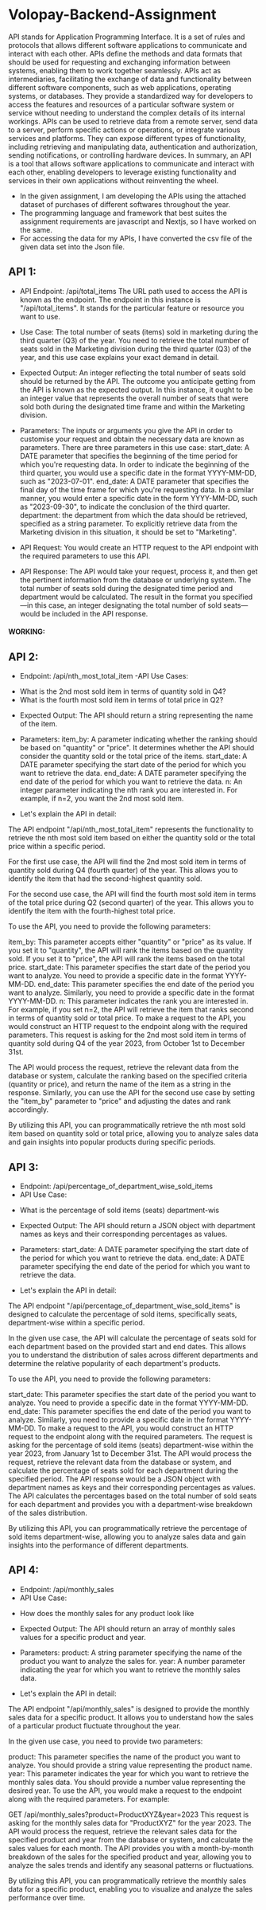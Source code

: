 # Volopay-Backend-Assignment

API stands for Application Programming Interface. It is a set of rules and protocols that allows different software applications to communicate and interact with each other. APIs define the methods and data formats that should be used for requesting and exchanging information between systems, enabling them to work together seamlessly.
APIs act as intermediaries, facilitating the exchange of data and functionality between different software components, such as web applications, operating systems, or databases. They provide a standardized way for developers to access the features and resources of a particular software system or service without needing to understand the complex details of its internal workings.
APIs can be used to retrieve data from a remote server, send data to a server, perform specific actions or operations, or integrate various services and platforms. They can expose different types of functionality, including retrieving and manipulating data, authentication and authorization, sending notifications, or controlling hardware devices.
In summary, an API is a tool that allows software applications to communicate and interact with each other, enabling developers to leverage existing functionality and services in their own applications without reinventing the wheel.


* In the given assignment, I am developing the APIs using the attached dataset of purchases of different softwares throughout the year.
* The programming language and framework that best suites the assignment requirements are javascript and Nextjs, so I have worked on the same.
* For accessing the data for my APIs, I have converted the csv file of the given data set into the Json file.

## API 1: 

- API Endpoint: /api/total_items
The URL path used to access the API is known as the endpoint. The endpoint in this instance is "/api/total_items". It stands for the particular feature or resource you want to use.

- Use Case: 
The total number of seats (items) sold in marketing during the third quarter (Q3) of the year.
You need to retrieve the total number of seats sold in the Marketing division during the third quarter (Q3) of the year, and this use case explains your exact demand in detail.

- Expected Output:
An integer reflecting the total number of seats sold should be returned by the API.
The outcome you anticipate getting from the API is known as the expected output. In this instance, it ought to be an integer value that represents the overall number of seats that were sold both during the designated time frame and within the Marketing division.

- Parameters: 
The inputs or arguments you give the API in order to customise your request and obtain the necessary data are known as parameters. There are three parameters in this use case:
start_date: A DATE parameter that specifies the beginning of the time period for which you're requesting data. In order to indicate the beginning of the third quarter, you would use a specific date in the format YYYY-MM-DD, such as "2023-07-01".
end_date: A DATE parameter that specifies the final day of the time frame for which you're requesting data. 
In a similar manner, you would enter a specific date in the form YYYY-MM-DD, such as "2023-09-30", to indicate the conclusion of the third quarter.
department: the department from which the data should be retrieved, specified as a string parameter. To explicitly retrieve data from the Marketing division in this situation, it should be set to "Marketing".

- API Request:
You would create an HTTP request to the API endpoint with the required parameters to use this API.

- API Response:
 The API would take your request, process it, and then get the pertinent information from the database or underlying system. The total number of seats sold during the designated time period and department would be calculated. The result in the format you specified—in this case, an integer designating the total number of sold seats—would be included in the API response. 
 
 #### WORKING:
 
 ## API 2:

 - Endpoint: /api/nth_most_total_item
 -API Use Cases:
 * What is the 2nd most sold item in terms of quantity sold in Q4?
 * What is the fourth most sold item in terms of total price in Q2?
 
 - Expected Output: 
 The API should return a string representing the name of the item.

 - Parameters:
  item_by: A parameter indicating whether the ranking should be based on "quantity" or "price". It determines whether the API should consider the quantity sold or   the total price of the items.
  start_date: A DATE parameter specifying the start date of the period for which you want to retrieve the data.
  end_date: A DATE parameter specifying the end date of the period for which you want to retrieve the data.
  n: An integer parameter indicating the nth rank you are interested in. For example, if n=2, you want the 2nd most sold item.
  
  - Let's explain the API in detail:

The API endpoint "/api/nth_most_total_item" represents the functionality to retrieve the nth most sold item based on either the quantity sold or the total price within a specific period.

For the first use case, the API will find the 2nd most sold item in terms of quantity sold during Q4 (fourth quarter) of the year. This allows you to identify the item that had the second-highest quantity sold.

For the second use case, the API will find the fourth most sold item in terms of the total price during Q2 (second quarter) of the year. This allows you to identify the item with the fourth-highest total price.

To use the API, you need to provide the following parameters:

item_by: This parameter accepts either "quantity" or "price" as its value. If you set it to "quantity", the API will rank the items based on the quantity sold. If you set it to "price", the API will rank the items based on the total price.
start_date: This parameter specifies the start date of the period you want to analyze. You need to provide a specific date in the format YYYY-MM-DD.
end_date: This parameter specifies the end date of the period you want to analyze. Similarly, you need to provide a specific date in the format YYYY-MM-DD.
n: This parameter indicates the rank you are interested in. For example, if you set n=2, the API will retrieve the item that ranks second in terms of quantity sold or total price.
To make a request to the API, you would construct an HTTP request to the endpoint along with the required parameters. 
This request is asking for the 2nd most sold item in terms of quantity sold during Q4 of the year 2023, from October 1st to December 31st.

The API would process the request, retrieve the relevant data from the database or system, calculate the ranking based on the specified criteria (quantity or price), and return the name of the item as a string in the response.
Similarly, you can use the API for the second use case by setting the "item_by" parameter to "price" and adjusting the dates and rank accordingly.

By utilizing this API, you can programmatically retrieve the nth most sold item based on quantity sold or total price, allowing you to analyze sales data and gain insights into popular products during specific periods.

 ## API 3:
 
 - Endpoint: /api/percentage_of_department_wise_sold_items
 - API Use Case:
 * What is the percentage of sold items (seats) department-wis
 
 - Expected Output: 
 The API should return a JSON object with department names as keys and their corresponding percentages as values.
 
 - Parameters:
 start_date: A DATE parameter specifying the start date of the period for which you want to retrieve the data.
 end_date: A DATE parameter specifying the end date of the period for which you want to retrieve the data.
 
 - Let's explain the API in detail:

The API endpoint "/api/percentage_of_department_wise_sold_items" is designed to calculate the percentage of sold items, specifically seats, department-wise within a specific period.

In the given use case, the API will calculate the percentage of seats sold for each department based on the provided start and end dates. This allows you to understand the distribution of sales across different departments and determine the relative popularity of each department's products.

To use the API, you need to provide the following parameters:

start_date: This parameter specifies the start date of the period you want to analyze. You need to provide a specific date in the format YYYY-MM-DD.
end_date: This parameter specifies the end date of the period you want to analyze. Similarly, you need to provide a specific date in the format YYYY-MM-DD.
To make a request to the API, you would construct an HTTP request to the endpoint along with the required parameters.
The request is asking for the percentage of sold items (seats) department-wise within the year 2023, from January 1st to December 31st.
The API would process the request, retrieve the relevant data from the database or system, and calculate the percentage of seats sold for each department during the specified period.
The API response would be a JSON object with department names as keys and their corresponding percentages as values.
The API calculates the percentages based on the total number of sold seats for each department and provides you with a department-wise breakdown of the sales distribution.

By utilizing this API, you can programmatically retrieve the percentage of sold items department-wise, allowing you to analyze sales data and gain insights into the performance of different departments.

 ## API 4:
 
 - Endpoint: /api/monthly_sales
 - API Use Case:
 * How does the monthly sales for any product look like
 
 - Expected Output: 
  The API should return an array of monthly sales values for a specific product and year.
  
  - Parameters:
  product: A string parameter specifying the name of the product you want to analyze the sales for.
  year: A number parameter indicating the year for which you want to retrieve the monthly sales data.
  
  - Let's explain the API in detail:

The API endpoint "/api/monthly_sales" is designed to provide the monthly sales data for a specific product. It allows you to understand how the sales of a particular product fluctuate throughout the year.

In the given use case, you need to provide two parameters:

product: This parameter specifies the name of the product you want to analyze. You should provide a string value representing the product name.
year: This parameter indicates the year for which you want to retrieve the monthly sales data. You should provide a number value representing the desired year.
To use the API, you would make a request to the endpoint along with the required parameters. For example:

GET /api/monthly_sales?product=ProductXYZ&year=2023
This request is asking for the monthly sales data for "ProductXYZ" for the year 2023.
The API would process the request, retrieve the relevant sales data for the specified product and year from the database or system, and calculate the sales values for each month.
The API provides you with a month-by-month breakdown of the sales for the specified product and year, allowing you to analyze the sales trends and identify any seasonal patterns or fluctuations.

By utilizing this API, you can programmatically retrieve the monthly sales data for a specific product, enabling you to visualize and analyze the sales performance over time.
 






